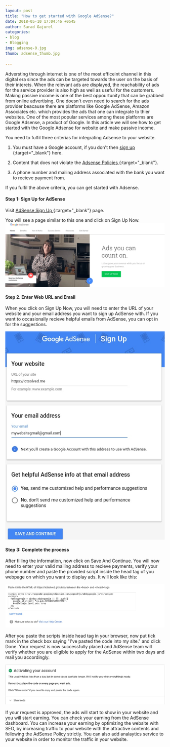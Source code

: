 ```yaml
---
layout: post
title: "How to get started with Google AdSense?"
date: 2018-05-10 17:04:46 +0545
author: Sarad Gajurel
categories:
- blog
- Blogging
img: adsense-0.jpg
thumb: adsense_thumb.jpg

---
```


Adversting through internet is one of the most efficeint channel in this digital era since the ads can be targeted towards the user on the basis of their interets. When the relevant ads are displayed, the reachability of ads for the service provider is also high as well as useful for the customers. Making passive income is one of the best oppourtunity that can be grabbed from online advertising. One doesn't even need to search for the ads provider beacause there are platforms like Google AdSense, Amazon Associates etc. which provides the ads that one can integrate to thier websites. One of the most popular services among these platforms are Google Adsense, a product of Google. In this article we will see how to get started with the Google Adsense for website and make passive income.


You need to fulfil three criterias for integrating Adsense to your website.

1. You must have a Google account, if you don't then [sign up <i class="fa fa-external-link" aria-hidden="true"></i>](https://accounts.google.com/SignUp){:target="_blank"} here.

2. Content that does not violate the [Adsense Policies <i class="fa fa-external-link" aria-hidden="true"></i>](https://support.google.com/adsense/answer/48182){:target="_blank"}.

3. A phone number and mailing address associated with the bank you want to recieve payment from.

If you fulfil the above criteria, you can get started with Adsense.

#### Step 1: Sign Up for AdSense
Visit [AdSense Sign Up <i class="fa fa-external-link" aria-hidden="true"></i>](https://www.google.com/adsense/start){:target="_blank"} page.

You will see a page similar to this one and click on Sign Up Now. 
	<img src="/assets/img/blog/adsense-1-min.jpg" alt="Adsense Sign Up">


#### Step 2. Enter Web URL and Email

When you click on Sign Up Now, you will need to enter the URL of your website and your email address you want to sign up AdSense with. If you want to occasionally recieve helpful emails from AdSense, you can opt in for the suggestions.

<img src="/assets/img/blog/adsense-2-min.jpg" alt="AdSense Details">

#### Step 3: Complete the process

After filling the information, now click on Save And Continue. You will now need to enter your valid mailing address to recieve payments, verify your phone number and paste the provided script inside the head tag of you webpage on which you want to display ads. It will look like this:

<img src="/assets/img/blog/adsense-3-min.jpg" alt="AdSense Code">

After you paste the scripts inside head tag in your browser, now put tick mark in the check box saying "I've pasted the code into my site." and click Done. Your request is now successfully placed and AdSense team will verify whether you are eligible to apply for the AdSense within two days and mail you accordingly.

<img src="/assets/img/blog/adsense-4-min.jpg" alt="AdSense Request Successful">

If your request is approved, the ads will start to show in your website and you will start earning. You can check your earning from the AdSense dashboard. You can increase your earning by optimizing the website with SEO, by increasing traffic to your website with the attractive contents and following the AdSense Policy strictly. You can also add analaytics service to your website in order to monitor the traffic in your website.